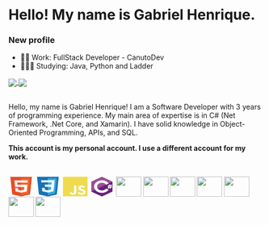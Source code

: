 # Hello! My name is Gabriel Henrique.

### New profile
- 👨‍💻 Work: FullStack Developer - CanutoDev
- 👨🏻‍🎓 Studying: Java, Python and Ladder

<a href="https://github.com/anuraghazra/github-readme-stats">
  <img height=200 align="center" src="https://github-readme-stats.vercel.app/api?username=Gabriel-H-Silva&theme=transparent" />
</a>
<a href="https://github.com/anuraghazra/convoychat">
  <img height=200 align="center" src="https://github-readme-stats.vercel.app/api/top-langs?username=Gabriel-H-Silva&layout=compact&langs_count=8&card_width=300&theme=transparent" />
</a>
<br/><br/>

Hello, my name is Gabriel Henrique! I am a Software Developer with 3 years of programming experience. My main area of expertise is in C# (Net Framework, .Net Core, and Xamarin). I have solid knowledge in Object-Oriented Programming, APIs, and SQL.

<b> This account is my personal account. I use a different account for my work. <b/>

<div style="display: inline_block"><br>
  
  <img align="center" height="40" width="50" src="https://raw.githubusercontent.com/devicons/devicon/master/icons/html5/html5-original.svg">
  <img align="center" height="40" width="50" src="https://raw.githubusercontent.com/devicons/devicon/master/icons/css3/css3-original.svg">
  <img align="center" height="40" width="50" src="https://raw.githubusercontent.com/devicons/devicon/master/icons/javascript/javascript-plain.svg">
  <img align="center" height="40" width="50" src="https://raw.githubusercontent.com/devicons/devicon/master/icons/csharp/csharp-original.svg">
  <img align="center" height="40" width="50" src="https://cdn.jsdelivr.net/gh/devicons/devicon/icons/c/c-original.svg" />
  <img align="center" height="40" width="50" src="https://cdn.jsdelivr.net/gh/devicons/devicon/icons/cplusplus/cplusplus-original.svg" />
  <img align="center" height="40" width="50" src="https://cdn.jsdelivr.net/gh/devicons/devicon/icons/dotnetcore/dotnetcore-original.svg" />
  <img align="center" height="40" width="50" src="https://cdn.jsdelivr.net/gh/devicons/devicon/icons/mysql/mysql-original-wordmark.svg" />
  <img align="center" height="40" width="50" src="https://cdn.jsdelivr.net/gh/devicons/devicon/icons/php/php-original.svg" />
  <img align="center" height="40" width="50" src="https://cdn.jsdelivr.net/gh/devicons/devicon/icons/unity/unity-original.svg" />
  <img align="center" height="40" width="50" src="https://cdn.jsdelivr.net/gh/devicons/devicon/icons/vuejs/vuejs-original-wordmark.svg" />
          
</div>
